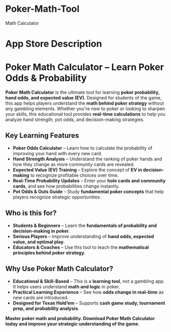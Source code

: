 # Poker-Math-Tool
Math Calculator

# App Store Description

# **Poker Math Calculator – Learn Poker Odds & Probability**  

**Poker Math Calculator** is the ultimate tool for learning **poker probability, hand odds, and expected value (EV)**. Designed for students of the game, this app helps players understand the **math behind poker strategy** without any gambling elements. Whether you're new to poker or looking to sharpen your skills, this educational tool provides **real-time calculations** to help you analyze hand strength, pot odds, and decision-making strategies.  

## **Key Learning Features**  

- **Poker Odds Calculator** – Learn how to calculate the probability of improving your hand with every new card.  
- **Hand Strength Analysis** – Understand the ranking of poker hands and how they change as more community cards are revealed.  
- **Expected Value (EV) Training** – Explore the concept of **EV in decision-making** to recognize profitable choices over time.  
- **Real-Time Probability Updates** – Enter your **hole cards and community cards**, and see how probabilities change instantly.  
- **Pot Odds & Outs Guide** – Study **fundamental poker concepts** that help players recognize strategic opportunities.  

## **Who is this for?**  

- **Students & Beginners** – Learn the **fundamentals of probability and decision-making in poker**.  
- **Serious Players** – Improve understanding of **hand odds, expected value, and optimal play**.  
- **Educators & Coaches** – Use this tool to teach the **mathematical principles behind poker strategy**.  

## **Why Use Poker Math Calculator?**  

- **Educational & Skill-Based** – This is a **learning tool**, not a gambling app. It helps users understand **math and logic** in poker.  
- **Practical Learning Experience** – See how **odds change in real-time** as new cards are introduced.  
- **Designed for Texas Hold’em** – Supports **cash game study, tournament prep, and probability analysis**.  

**Master poker math and probability. Download Poker Math Calculator today and improve your strategic understanding of the game.**


